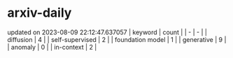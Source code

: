# arxiv-daily
updated on 2023-08-09 22:12:47.637057
| keyword | count |
| - | - |
| diffusion | 4 |
| self-supervised | 2 |
| foundation model | 1 |
| generative | 9 |
| anomaly | 0 |
| in-context | 2 |
